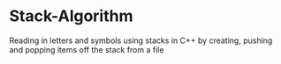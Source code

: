 # Stack-Algorithm
Reading in letters and symbols using stacks in C++ by creating, pushing and popping items off the stack from a file
